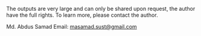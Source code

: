 The outputs are very large and can only be shared upon request, the author have the full rights. To learn more, please contact the author.

Md. Abdus Samad
Email: [masamad.sust@gmail.com](mailto:masamad.sust@gmail.com)
